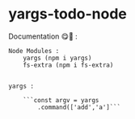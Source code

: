 # yargs-todo-node

Documentation 😋💜 :

    Node Modules : 
        yargs (npm i yargs)
        fs-extra (npm i fs-extra)

    
    yargs :
    
        ```const argv = yargs
            .command(['add','a']```

